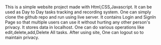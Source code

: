 This is a simple website project made with Html,CSS,Javascript. It can be used as Day to Day tasks tracking and recording system.
One can simply clone the github repo and run using live server.
It contains Login and SignIn Page so that multiple users can use it without hurting any other person's privacy.
It stores data in localhost.
One can do various operations like edit,delete,add,Delete All tasks.
After using site, One can logout so to maintain privacy.
